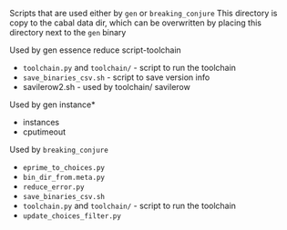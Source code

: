 Scripts that are used either by `gen` or `breaking_conjure`
This directory is copy to the cabal data dir,
which can be overwritten by placing this directory next to the `gen` binary


Used by gen essence reduce script-toolchain

* `toolchain.py`  and `toolchain/` - script to run the toolchain
* `save_binaries_csv.sh` - script to save version info
*  savilerow2.sh  - used by toolchain/ savilerow


Used by gen instance*

* instances
* cputimeout

Used by `breaking_conjure`

* `eprime_to_choices.py`
* `bin_dir_from.meta.py`
* `reduce_error.py`
* `save_binaries_csv.sh`
* `toolchain.py`  and `toolchain/` - script to run the toolchain
* `update_choices_filter.py`